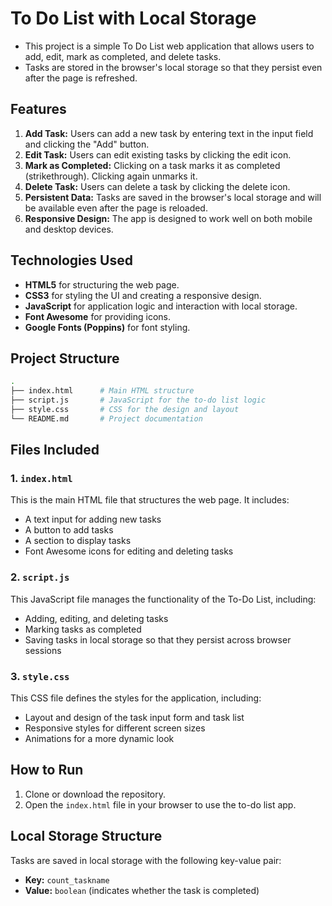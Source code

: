 
# To Do List with Local Storage

- This project is a simple To Do List web application that allows users to add, edit, mark as completed, and delete tasks.
- Tasks are stored in the browser's local storage so that they persist even after the page is refreshed.

## Features

1. **Add Task:** Users can add a new task by entering text in the input field and clicking the "Add" button.
2. **Edit Task:** Users can edit existing tasks by clicking the edit icon.
3. **Mark as Completed:** Clicking on a task marks it as completed (strikethrough). Clicking again unmarks it.
4. **Delete Task:** Users can delete a task by clicking the delete icon.
5. **Persistent Data:** Tasks are saved in the browser's local storage and will be available even after the page is reloaded.
6. **Responsive Design:** The app is designed to work well on both mobile and desktop devices.

## Technologies Used

- **HTML5** for structuring the web page.
- **CSS3** for styling the UI and creating a responsive design.
- **JavaScript** for application logic and interaction with local storage.
- **Font Awesome** for providing icons.
- **Google Fonts (Poppins)** for font styling.

## Project Structure

```bash
.
├── index.html      # Main HTML structure
├── script.js       # JavaScript for the to-do list logic
├── style.css       # CSS for the design and layout
└── README.md       # Project documentation
```

## Files Included

### 1. `index.html`

This is the main HTML file that structures the web page. It includes:

- A text input for adding new tasks
- A button to add tasks
- A section to display tasks
- Font Awesome icons for editing and deleting tasks

### 2. `script.js`

This JavaScript file manages the functionality of the To-Do List, including:

- Adding, editing, and deleting tasks
- Marking tasks as completed
- Saving tasks in local storage so that they persist across browser sessions

### 3. `style.css`

This CSS file defines the styles for the application, including:

- Layout and design of the task input form and task list
- Responsive styles for different screen sizes
- Animations for a more dynamic look

## How to Run

1. Clone or download the repository.
2. Open the `index.html` file in your browser to use the to-do list app.

## Local Storage Structure

Tasks are saved in local storage with the following key-value pair:

- **Key:** `count_taskname`
- **Value:** `boolean` (indicates whether the task is completed)
